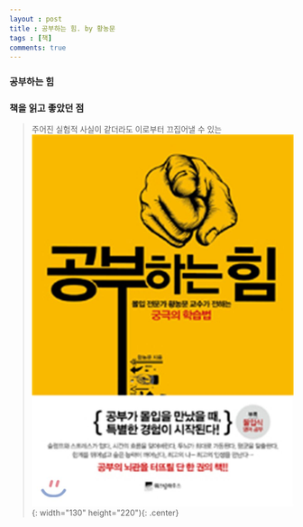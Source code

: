 ```yaml
---
layout : post
title : 공부하는 힘. by 황농문
tags : [책]
comments: true
---
```


### 공부하는 힘

### 책을 읽고 좋았던 점
> 주어진 실험적 사실이 같더라도 이로부터 끄집어낼 수 있는   
![혼자가 혼자에게](../images/book-10.jpg){: width="130" height="220"){: .center}

